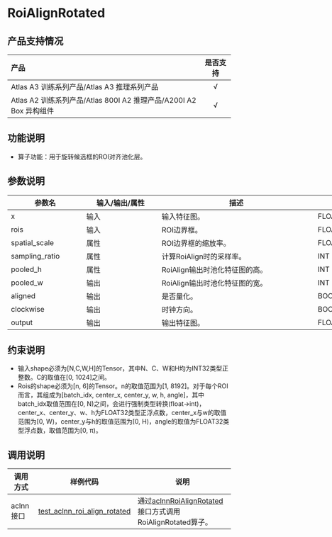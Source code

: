 # RoiAlignRotated

## 产品支持情况

|产品             |  是否支持  |
|:-------------------------|:----------:|
|  Atlas A3 训练系列产品/Atlas A3 推理系列产品   |     √    |
|  Atlas A2 训练系列产品/Atlas 800I A2 推理产品/A200I A2 Box 异构组件     |     √    |

## 功能说明

- 算子功能：用于旋转候选框的ROI对齐池化层。

## 参数说明

<table style="undefined;table-layout: fixed; width: 1005px"><colgroup>
  <col style="width: 170px">
  <col style="width: 170px">
  <col style="width: 352px">
  <col style="width: 213px">
  <col style="width: 100px">
  </colgroup>
  <thead>
    <tr>
      <th>参数名</th>
      <th>输入/输出/属性</th>
      <th>描述</th>
      <th>数据类型</th>
      <th>数据格式</th>
    </tr></thead>
  <tbody>
    <tr>
      <td>x</td>
      <td>输入</td>
      <td>输入特征图。</td>
      <td>FLOAT32</td>
      <td>ND</td>
    </tr>
    <tr>
      <td>rois</td>
      <td>输入</td>
      <td>ROI边界框。</td>
      <td>FLOAT32</td>
      <td>ND</td>
    </tr>
    <tr>
      <td>spatial_scale</td>
      <td>属性</td>
      <td>ROI边界框的缩放率。</td>
      <td>FLOAT32</td>
      <td>-</td>
    </tr>
    <tr>
      <td>sampling_ratio</td>
      <td>属性</td>
      <td>计算RoiAlign时的采样率。</td>
      <td>INT</td>
      <td>-</td>
    </tr>
    <tr>
      <td>pooled_h</td>
      <td>属性</td>
      <td>RoiAlign输出时池化特征图的高。</td>
      <td>INT</td>
      <td>-</td>
    </tr>
    <tr>
      <td>pooled_w</td>
      <td>输出</td>
      <td>RoiAlign输出时池化特征图的宽。</td>
      <td>INT</td>
      <td>ND</td>
    </tr>
    <tr>
      <td>aligned</td>
      <td>输出</td>
      <td>是否量化。</td>
      <td>BOOL</td>
      <td>ND</td>
    </tr>
    <tr>
      <td>clockwise</td>
      <td>输出</td>
      <td>时钟方向。</td>
      <td>BOOL</td>
      <td>ND</td>
    </tr>
    <tr>
      <td>output</td>
      <td>输出</td>
      <td>输出特征图。</td>
      <td>FLOAT32</td>
      <td>ND</td>
    </tr>
  </tbody></table>

## 约束说明

* 输入shape必须为[N,C,W,H]的Tensor，其中N、C、W和H均为INT32类型正整数。C的取值在[0, 1024]之间。
* Rois的shape必须为[n, 6]的Tensor。n的取值范围为[1, 8192]。对于每个ROI而言，其组成为[batch_idx, center_x, center_y, w, h, angle]，其中batch_idx取值范围在[0, N)之间，会进行强制类型转换(float->int)，center_x、center_y、w、h为FLOAT32类型正浮点数，center_x与w的取值范围为[0, W)，center_y与h的取值范围为[0, H)，angle的取值为FLOAT32类型浮点数，取值范围为[0, π)。

## 调用说明

| 调用方式   | 样例代码           | 说明                                         |
| ---------------- | --------------------------- | --------------------------------------------------- |
| aclnn接口 | [test_aclnn_roi_align_rotated](examples/test_aclnn_roi_align_rotated.cpp) | 通过[aclnnRoiAlignRotated](docs/aclnnRoiAlignRotated.md)接口方式调用RoiAlignRotated算子。 |